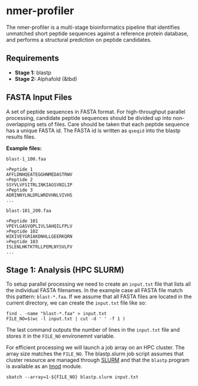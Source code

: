 # nmer-profiler

The nmer-profiler is a multi-stage bioinformatics pipeline that identifies unmatched short peptide sequences against a reference protein database, and performs a structural prediction on peptide candidates.

## Requirements

* **Stage 1:** blastp
* **Stage 2:** Alphafold (&tbd)


## FASTA Input Files

A set of peptide sequences in FASTA format. For high-throughput parallel processing, candidate peptide sequences should be divided up into non-overlapping sets of files. Care should be taken that each peptide sequence has a unique FASTA id. The FASTA id is written as `qseqid` into the blastp results files. 

**Example files:** 

`blast-1_100.faa`
```
>Peptide 1
AFFLDNHQEATEGGHNMEDASTRWV
>Peptide 2
SSYVLVFSITRLINKIAGSVNILIP
>Peptide 3
ADRINNYLNLDRLWRDVHNLVIVHS
...
```

`blast-101_200.faa`
```
>Peptide 101
VPEYLGASVQPLIVLSAHQILFPLV
>Peptide 102
WIKIVEYGRIAKDNHLLGEERKQRN
>Peptide 103
ISLENLHKTKTRLLPEMLNYSVLFV
...
```

## Stage 1: Analysis (HPC SLURM)

To setup parallel processing we need to create an `input.txt` file that lists all the individual FASTA filenames. In the example case all FASTA file match this pattern: `blast-*.faa`.  If we assume that all FASTA files are located in the current directory, we can create the `input.txt` file like so:

```
find . -name "blast-*.faa" > input.txt
FILE_NO=$(wc -l input.txt | cut -d ' ' -f 1 )
```

The last command outputs the number of lines in the `input.txt` file and stores it in the `FILE_NO` environemnt variable. 

For efficient processing we will launch a job array on an HPC cluster. The array size matches the `FILE_NO`. The blastp.slurm job script assumes that cluster resource are managed through [SLURM](https://slurm.schedmd.com) and that the `blastp` program is available as an [lmod](https://lmod.readthedocs.io/en/latest/) module.

```
sbatch --array=1-${FILE_NO} blastp.slurm input.txt
```

